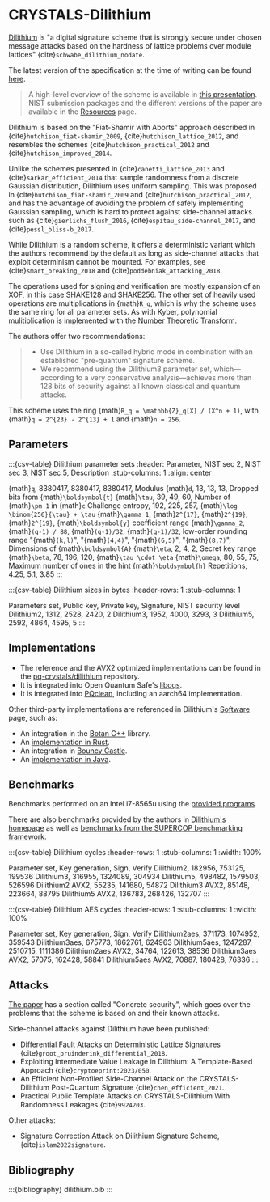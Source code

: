 # CRYSTALS-Dilithium

[Dilithium](https://pq-crystals.org/dilithium/index.shtml) is "a digital
signature scheme that is strongly secure under chosen message attacks based on
the hardness of lattice problems over module lattices"
{cite}`schwabe_dilithium_nodate`.

The latest version of the specification at the time of writing can be found
[here](https://pq-crystals.org/dilithium/data/dilithium-specification-round3-20210208.pdf).

> A high-level overview of the scheme is available in [this
> presentation](https://csrc.nist.gov/CSRC/media/Presentations/Crystals-Dilithium/images-media/CRYSTALS-Dilithium-April2018.pdf).
> NIST submission packages and the different versions of the paper are available
> in the [Resources](https://pq-crystals.org/dilithium/resources.shtml) page.

Dilithium is based on the "Fiat-Shamir with Aborts" approach described in
{cite}`hutchison_fiat-shamir_2009`, {cite}`hutchison_lattice_2012`, and
resembles the schemes {cite}`hutchison_practical_2012` and
{cite}`hutchison_improved_2014`.

Unlike the schemes presented in {cite}`canetti_lattice_2013` and
{cite}`sarkar_efficient_2014` that sample randomness from a discrete Gaussian
distribution, Dilithium uses uniform sampling. This was proposed in
{cite}`hutchison_fiat-shamir_2009` and {cite}`hutchison_practical_2012`, and has
the advantage of avoiding the problem of safely implementing Gaussian sampling,
which is hard to protect against side-channel attacks such as
{cite}`gierlichs_flush_2016`, {cite}`espitau_side-channel_2017`, and
{cite}`pessl_bliss-b_2017`.

While Dilithium is a random scheme, it offers a deterministic variant which the
authors recommend by the default as long as side-channel attacks that exploit
determinism cannot be mounted. For examples, see {cite}`smart_breaking_2018` and
{cite}`poddebniak_attacking_2018`.

The operations used for signing and verification are mostly expansion of an XOF,
in this case SHAKE128 and SHAKE256. The other set of heavily used operations are
multiplications in {math}`R_q`, which is why the scheme uses the same ring for
all parameter sets. As with Kyber, polynomial mulitiplication is implemented
with the [Number Theoretic
Transform](https://en.wikipedia.org/wiki/Discrete_Fourier_transform_over_a_ring#Number-theoretic_transform).

The authors offer two recommendations:

> - Use Dilithium in a so-called hybrid mode in combination with an established
>   "pre-quantum" signature scheme.
> - We recommend using the Dilithium3 parameter set, which—according to a very
>   conservative analysis—achieves more than 128 bits of security against all known
>   classical and quantum attacks.

This scheme uses the ring {math}`R_q = \mathbb{Z}_q[X] / (X^n + 1)`, with
{math}`q = 2^{23} - 2^{13} + 1` and {math}`n = 256`.

## Parameters

:::{csv-table} Dilithium parameter sets
:header: Parameter, NIST sec 2, NIST sec 3, NIST sec 5, Description
:stub-columns: 1
:align: center

{math}`q`, 8380417, 8380417, 8380417, Modulus
{math}`d`, 13, 13, 13, Dropped bits from {math}`\boldsymbol{t}`
{math}`\tau`, 39, 49, 60, Number of {math}`\pm 1` in {math}`c`
Challenge entropy, 192, 225, 257, {math}`\log \binom{256}{\tau} + \tau`
{math}`\gamma_1`, {math}`2^{17}`, {math}`2^{19}`, {math}`2^{19}`, {math}`\boldsymbol{y}` coefficient range
{math}`\gamma_2`, {math}`(q-1) / 88`, {math}`(q-1)/32`, {math}`(q-1)/32`, low-order rounding range
"{math}`(k,l)`", "{math}`(4,4)`", "{math}`(6,5)`", "{math}`(8,7)`", Dimensions of {math}`\boldsymbol{A}`
{math}`\eta`, 2, 4, 2, Secret key range
{math}`\beta`, 78, 196, 120, {math}`\tau \cdot \eta`
{math}`\omega`, 80, 55, 75, Maximum number of ones in the hint {math}`\boldsymbol{h}`
Repetitions, 4.25, 5.1, 3.85
:::

:::{csv-table} Dilithium sizes in bytes
:header-rows: 1
:stub-columns: 1

Parameters set, Public key, Private key, Signature, NIST security level
Dilithium2, 1312, 2528, 2420, 2
Dilithium3, 1952, 4000, 3293, 3
Dilithium5, 2592, 4864, 4595, 5
:::

## Implementations

- The reference and the AVX2 optimized implementations can be found in the
[pq-crystals/dilithium](https://github.com/pq-crystals/dilithium) repository.
- It is integrated into Open Quantum Safe's
[liboqs](https://openquantumsafe.org/liboqs/algorithms/sig/dilithium.html).
- It is integrated into [PQclean](https://github.com/PQClean/PQClean), including
an aarch64 implementation.

Other third-party implementations are referenced in Dilithium's
[Software](https://pq-crystals.org/dilithium/software.shtml) page, such as:

- An integration in the [Botan C++](https://github.com/randombit/botan) library.
- An [implementation in Rust](https://github.com/Argyle-Software/dilithium).
- An integration in [Bouncy Castle](https://downloads.bouncycastle.org/betas/).
- An [implementation in Java](https://github.com/mthiim/dilithium-java).

## Benchmarks

Benchmarks performed on an Intel i7-8565u using the [provided
programs](https://github.com/pq-crystals/dilithium#benchmarking-programs).

There are also benchmarks provided by the authors in
[Dilithium's homepage](https://pq-crystals.org/dilithium/index.shtml)
as well as
[benchmarks from the SUPERCOP benchmarking framework](http://bench.cr.yp.to/results-sign.html#amd64-kizomba).

:::{csv-table} Dilithium cycles
:header-rows: 1
:stub-columns: 1
:width: 100%

Parameter set, Key generation, Sign, Verify
Dilithium2, 182956, 753125, 199536
Dilithium3, 316955, 1324089, 304934
Dilithium5, 498482, 1579503, 526596
Dilithium2 AVX2, 55235, 141680, 54872
Dilithium3 AVX2, 85148, 223664, 88795
Dilithium5 AVX2, 136783, 268426, 132707
:::

:::{csv-table} Dilithium AES cycles
:header-rows: 1
:stub-columns: 1
:width: 100%

Parameter set, Key generation, Sign, Verify
Dilithium2aes, 371173, 1074952, 359543
Dilithium3aes, 675773, 1862761, 624963
Dilithium5aes, 1247287, 2510715, 1111386
Dilithium2aes AVX2, 34764, 122613, 38536
Dilithium3aes AVX2, 57075, 162428, 58841
Dilithium5aes AVX2, 70887, 180428, 76336
:::

## Attacks

[The
paper](https://pq-crystals.org/dilithium/data/dilithium-specification-round3-20210208.pdf)
has a section called "Concrete security", which goes over the problems that the
scheme is based on and their known attacks.

Side-channel attacks against Dilithium have been published:

- Differential Fault Attacks on Deterministic Lattice Signatures {cite}`groot_bruinderink_differential_2018`.
- Exploiting Intermediate Value Leakage in Dilithium: A Template-Based Approach {cite}`cryptoeprint:2023/050`.
- An Efficient Non-Profiled Side-Channel Attack on the CRYSTALS-Dilithium Post-Quantum Signature {cite}`chen_efficient_2021`.
- Practical Public Template Attacks on CRYSTALS-Dilithium With Randomness Leakages {cite}`9924203`.

Other attacks:

- Signature Correction Attack on Dilithium Signature Scheme, {cite}`islam2022signature`.

## Bibliography

:::{bibliography} dilithium.bib
:::
